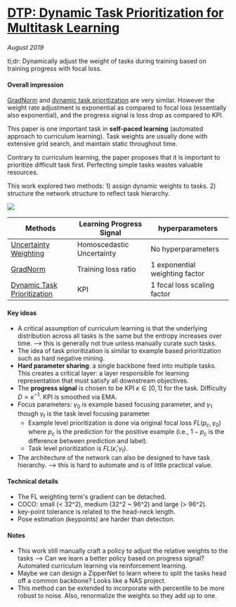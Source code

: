 # [DTP: Dynamic Task Prioritization for Multitask Learning](http://openaccess.thecvf.com/content_ECCV_2018/papers/Michelle_Guo_Focus_on_the_ECCV_2018_paper.pdf)

_August 2019_

tl;dr: Dynamically adjust the weight of tasks during training based on training progress with focal loss.

#### Overall impression
[GradNorm](gradnorm.md) and [dynamic task prioritization](dtp.md) are very similar. However the weight rate adjustment is exponential as compared to focal loss (essentially also exponential), and the progress signal is loss drop as compared to KPI.

This paper is one important task in **self-paced learning** (automated approach to curriculum learning). Task weights are usually done with extensive grid search, and maintain static throughout time.

Contrary to curriculum learning, the paper proposes that it is important to prioritize difficult task first. Perfecting simple tasks wastes valuable resources.

This work explored two methods: 1) assign dynamic weights to tasks. 2) structure the network structure to reflect task hierarchy. 

![](https://media.springernature.com/lw785/springer-static/image/chp%3A10.1007%2F978-3-030-01270-0_17/MediaObjects/474218_1_En_17_Fig1_HTML.gif)

| Methods   | Learning Progress Signal      | hyperparameters|
| ------ | --------- | -------- | 
| [Uncertainty Weighting](uncertainty_multitask.md)  | Homoscedastic Uncertainty |No hyperparameters |
| [GradNorm](gradnorm.md)              | Training loss ratio  | 1 exponential weighting factor|
| [Dynamic Task Prioritization](dtp.md) | KPI |1 focal loss scaling factor|


#### Key ideas
- A critical assumption of curriculum learning is that the underlying distribution across all tasks is the same but the entropy increases over time. --> this is generally not true unless manually curate such tasks.
- The idea of task prioritization is similar to example based prioritization such as hard negative mining.
- **Hard parameter sharing**: a single backbone feed into multiple tasks. This creates a critical layer: a layer responsible for learning representation that must satisfy all downstream objectives.
- The **progress signal** is chosen to be KPI $\kappa \in [0, 1]$ for the task. Difficulty $D \propto \kappa^{-1}$. KPI is smoothed via EMA.
- Focus parameters: $\gamma_0$ is example based focusing parameter, and $\gamma_1$ though $\gamma_t$ is the task level focusing parameter
	- Example level prioritization is done via original focal loss $FL(p_c, \gamma_0)$ where $p_c$ is the prediction for the positive example (i.e., $1-p_c$ is the difference between prediction and label).
	- Task level prioritization is $FL(\bar{\kappa}, \gamma_t)$.
- The architecture of the network can also be designed to have task hierarchy. --> this is hard to automate and is of little practical value.


#### Technical details
- The FL weighting term's gradient can be detached.
- COCO: small (< 32^2), medium (32^2 ~ 96^2) and large (> 96^2).
- key-point tolerance is related to the head-neck length.
- Pose estimation (keypoints) are harder than detection.

#### Notes
- This work still manually craft a policy to adjust the relative weights to the tasks --> Can we learn a better policy based on progress signal? Automated curriculum learning via reinforcement learning.
- Maybe we can design a ZipperNet to learn where to split the tasks head off a common backbone? Looks like a NAS project. 
- This method can be extended to incorporate with percentile to be more robust to noise. Also, renormalize the weights so they add up to one.

